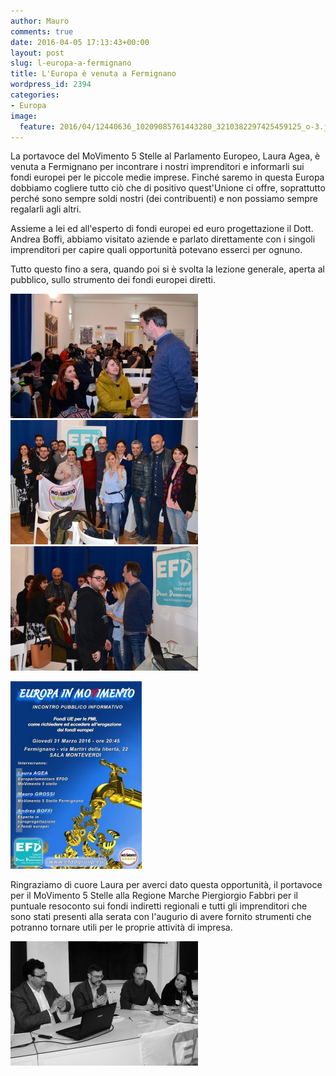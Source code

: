 ```yaml
---
author: Mauro
comments: true
date: 2016-04-05 17:13:43+00:00
layout: post
slug: l-europa-a-fermignano
title: L'Europa è venuta a Fermignano
wordpress_id: 2394
categories:
- Europa
image:
  feature: 2016/04/12440636_10209085761443280_3210382297425459125_o-3.jpg
---
```


La portavoce del MoVimento 5 Stelle al Parlamento Europeo, Laura Agea, è venuta a Fermignano per incontrare i nostri imprenditori e informarli sui fondi europei per le piccole medie imprese.
Finché saremo in questa Europa dobbiamo cogliere tutto ciò che di positivo quest'Unione ci offre, soprattutto perché sono sempre soldi nostri (dei contribuenti) e non possiamo sempre regalarli agli altri.

<!-- more -->

Assieme a lei ed all'esperto di fondi europei ed euro progettazione il Dott. Andrea Boffi, abbiamo visitato aziende e parlato direttamente con i singoli imprenditori per capire quali opportunità potevano esserci per ognuno.

Tutto questo fino a sera, quando poi si è svolta la lezione generale, aperta al pubblico, sullo strumento dei fondi europei diretti.

![12909699_10209085734562608_5820006745552273974_o](/images/2016/04/12909699_10209085734562608_5820006745552273974_o-300x199.jpg)  ![12901440_10209085829284976_2673313834379477594_o](/images/2016/04/12901440_10209085829284976_2673313834379477594_o-300x199.jpg)  ![12898167_10209085732602559_4143503372147826741_o](/images/2016/04/12898167_10209085732602559_4143503372147826741_o-300x199.jpg)

![12717596_629210200566525_1494093811933159076_n](/images/2016/04/12717596_629210200566525_1494093811933159076_n-210x300.jpg)

Ringraziamo di cuore Laura per averci dato questa opportunità, il portavoce per il MoVimento 5 Stelle alla Regione Marche Piergiorgio Fabbri per il puntuale resoconto sui fondi indiretti regionali e tutti gli imprenditori che sono stati presenti alla serata con l'augurio di avere fornito strumenti che potranno tornare utili per le proprie attività di impresa.

![12901340_10209085744642860_1347286640937048436_o](/images/2016/04/12901340_10209085744642860_1347286640937048436_o-300x199.jpg)
